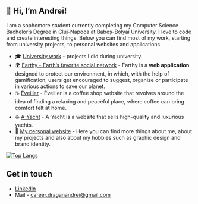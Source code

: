 ## 👋 Hi, I’m Andrei!

I am a sophomore student currently completing my Computer Science Bachelor’s Degree in Cluj-Napoca at Babeș-Bolyai University. I love to code and create interesting things. Below you can find most of my work, starting from university projects, to personal websites and applications.

- 🎓 [University work](https://github.com/andrei-dragan/university-work) - projects I did during university.
- 🌍 [Earthy - Earth’s favorite social network](https://github.com/andrei-dragan/earthy) - Earthy is a **web application** designed to protect our environment, in which, with the help of gamification, users get encouraged to suggest, organize or participate in various actions to save our planet.
- ☕ [Éveiller](https://github.com/andrei-dragan/eveiller) - Éveiller is a coffee shop website that revolves around the idea of finding a relaxing and peaceful place, where coffee can bring comfort felt at home.
- ⛵ [A-Yacht](https://github.com/andrei-dragan/a-yacht) - A-Yacht is a website that sells high-quality and luxurious yachts.
- 🧑 [My personal website](https://draganandrei.netlify.app/) - Here you can find more things about me, about my projects and also about my hobbies such as graphic design and brand identity.

[![Top Langs](https://github-readme-stats.vercel.app/api/top-langs/?username=andrei-dragan&layout=compact&langs_count=8&hide=CSS)](https://github.com/anuraghazra/github-readme-stats)

## Get in touch
- [LinkedIn](https://linkedin.com/in/andrei-dragan-67793b21a)
- Mail - career.draganandrei@gmail.com



